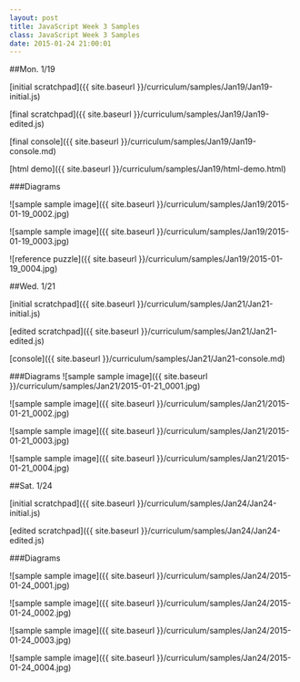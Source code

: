 ```yaml
---
layout: post
title: JavaScript Week 3 Samples
class: JavaScript Week 3 Samples
date: 2015-01-24 21:00:01
---
```


##Mon. 1/19

[initial scratchpad]({{ site.baseurl }}/curriculum/samples/Jan19/Jan19-initial.js)

[final scratchpad]({{ site.baseurl }}/curriculum/samples/Jan19/Jan19-edited.js)

[final console]({{ site.baseurl }}/curriculum/samples/Jan19/Jan19-console.md)

[html demo]({{ site.baseurl }}/curriculum/samples/Jan19/html-demo.html)

###Diagrams

![sample sample image]({{ site.baseurl }}/curriculum/samples/Jan19/2015-01-19_0002.jpg)

![sample sample image]({{ site.baseurl }}/curriculum/samples/Jan19/2015-01-19_0003.jpg)

![reference puzzle]({{ site.baseurl }}/curriculum/samples/Jan19/2015-01-19_0004.jpg)

##Wed. 1/21

[initial scratchpad]({{ site.baseurl }}/curriculum/samples/Jan21/Jan21-initial.js)

[edited scratchpad]({{ site.baseurl }}/curriculum/samples/Jan21/Jan21-edited.js)

[console]({{ site.baseurl }}/curriculum/samples/Jan21/Jan21-console.md)

###Diagrams
![sample sample image]({{ site.baseurl }}/curriculum/samples/Jan21/2015-01-21_0001.jpg)

![sample sample image]({{ site.baseurl }}/curriculum/samples/Jan21/2015-01-21_0002.jpg)

![sample sample image]({{ site.baseurl }}/curriculum/samples/Jan21/2015-01-21_0003.jpg)

![sample sample image]({{ site.baseurl }}/curriculum/samples/Jan21/2015-01-21_0004.jpg)

##Sat. 1/24

[initial scratchpad]({{ site.baseurl }}/curriculum/samples/Jan24/Jan24-initial.js)

[edited scratchpad]({{ site.baseurl }}/curriculum/samples/Jan24/Jan24-edited.js)

###Diagrams

![sample sample image]({{ site.baseurl }}/curriculum/samples/Jan24/2015-01-24_0001.jpg)

![sample sample image]({{ site.baseurl }}/curriculum/samples/Jan24/2015-01-24_0002.jpg)

![sample sample image]({{ site.baseurl }}/curriculum/samples/Jan24/2015-01-24_0003.jpg)

![sample sample image]({{ site.baseurl }}/curriculum/samples/Jan24/2015-01-24_0004.jpg)

